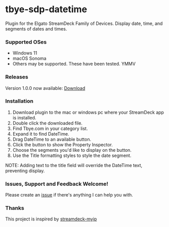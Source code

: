 # tbye-sdp-datetime
Plugin for the Elgato StreamDeck Family of Devices.  Display date, time, and segments of dates and times.

### Supported OSes
- Windows 11
- macOS Sonoma
- Others may be supported.  These have been tested. YMMV


### Releases

Version 1.0.0 now available: [Download](https://github.com/tbye/tbye-sdp-datetime/releases/download/1.0.0/com.tbye.datetime.streamDeckPlugin)


### Installation

1. Download plugin to the mac or windows pc where your StreamDeck app is installed.
1. Double click the downloaded file.
1. Find Tbye.com in your category list.
1. Expand it to find DateTime.
1. Drag DateTime to an available button.
1. Click the button to show the Property Inspector.
1. Choose the segments you'd like to display on the button.
1. Use the Title formatting styles to style the date segment.

NOTE: Adding text to the title field will override the DateTime text, preventing display.


### Issues, Support and Feedback Welcome!

Please create an [issue](https://github.com/tbye/tbye-sdp-datetime/issues/new) if there's anything I can help you with.

### Thanks

This project is inspired by [streamdeck-myip](https://github.com/Nuagic/streamdeck-myip)

